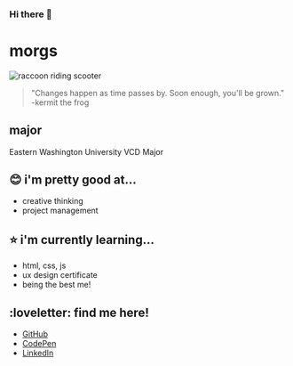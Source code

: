 ### Hi there 👋

<!--
**mwhapeles/mwhapeles** is a ✨ _special_ ✨ repository because its `README.md` (this file) appears on your GitHub profile.

Here are some ideas to get you started:

- 🔭 I’m currently working on ...
- 🌱 I’m currently learning ...
- 👯 I’m looking to collaborate on ...
- 🤔 I’m looking for help with ...
- 💬 Ask me about ...
- 📫 How to reach me: ...
- 😄 Pronouns: ...
- ⚡ Fun fact: ...
-->

# morgs

![raccoon riding scooter](https://media.giphy.com/media/40F4fLvOkInEk/giphy-downsized-large.gif)

> "Changes happen as time passes by. Soon enough, you'll be grown." -kermit the frog 

## major
Eastern Washington University VCD Major 

## :blush: i'm pretty good at... 
* creative thinking 
* project management 

## :star: i'm currently learning...
* html, css, js
* ux design certificate 
* being the best me! 



## :loveletter: find me here! 
* [GitHub](https://github.com/mwhapeles) 
* [CodePen](https://codepen.io/mwhapeles) 
* [LinkedIn](https://www.linkedin.com/in/morgan-whapeles-aa7b1b234/)




<!--Font License -->